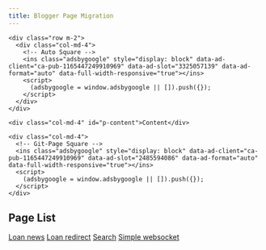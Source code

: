 ```yaml
---
title: Blogger Page Migration
---
```


<link rel="stylesheet" href="https://raw.githack.com/dimaslanjaka/Web-Manajemen/master/css/bootstrap-4.5-wrapper.css" />

<div id="bootstrap-wrapper">
  <div class="container">
    <ins class="adsbygoogle" style="display: block; text-align: center" data-ad-layout="in-article" data-ad-format="fluid" data-ad-client="ca-pub-1165447249910969" data-ad-slot="8418182273"></ins>
    <script>
      (adsbygoogle = window.adsbygoogle || []).push({});
    </script>

    <div class="row m-2">
      <div class="col-md-4">
        <!-- Auto Square -->
        <ins class="adsbygoogle" style="display: block" data-ad-client="ca-pub-1165447249910969" data-ad-slot="3325057139" data-ad-format="auto" data-full-width-responsive="true"></ins>
        <script>
          (adsbygoogle = window.adsbygoogle || []).push({});
        </script>
      </div>
    </div>

    <div class="col-md-4" id="p-content">Content</div>

    <div class="col-md-4">
      <!-- Git-Page Square -->
      <ins class="adsbygoogle" style="display: block" data-ad-client="ca-pub-1165447249910969" data-ad-slot="2485594086" data-ad-format="auto" data-full-width-responsive="true"></ins>
      <script>
        (adsbygoogle = window.adsbygoogle || []).push({});
      </script>
    </div>
  </div>

  <ins class="adsbygoogle" style="display: block; text-align: center" data-ad-layout="in-article" data-ad-format="fluid" data-ad-client="ca-pub-1165447249910969" data-ad-slot="7823254087"></ins>
  <script>
    (adsbygoogle = window.adsbygoogle || []).push({});
  </script>
</div>

## Page List
[Loan news](a.html)
[Loan redirect](redirect.html)
[Search](search.html)
[Simple websocket](simple-websocket.html)
